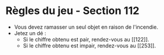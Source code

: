 # Règles du jeu - Section 112

- Vous devez ramasser un seul objet en raison de l'incendie.
- Jetez un dé :
  - Si le chiffre obtenu est pair, rendez-vous au [[122]].
  - Si le chiffre obtenu est impair, rendez-vous au [[253]].